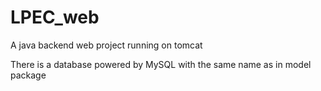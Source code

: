 # LPEC_web
A java backend web project running on tomcat

There is a database powered by MySQL with the same name as in model package
